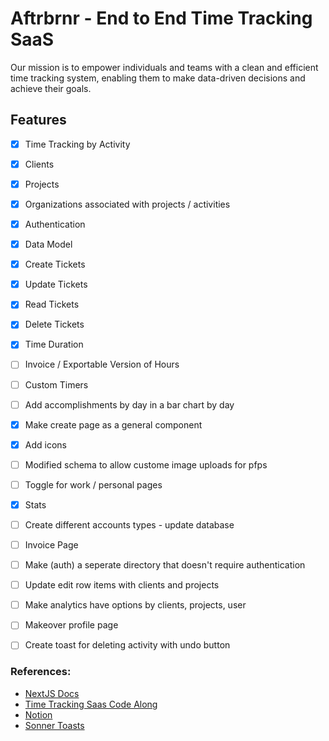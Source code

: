 # Aftrbrnr - End to End Time Tracking SaaS

Our mission is to empower individuals and teams with a clean and efficient time tracking system, enabling them to make data-driven decisions and achieve their goals.

## Features
 - [X] Time Tracking by Activity
 - [X] Clients
 - [X] Projects
 - [X] Organizations associated with projects / activities
 - [X] Authentication
 - [X] Data Model
 - [X] Create Tickets
 - [X] Update Tickets
 - [X] Read Tickets
 - [X] Delete Tickets 
 - [X] Time Duration
 - [ ] Invoice / Exportable Version of Hours
 - [ ] Custom Timers
 - [ ] Add accomplishments by day in a bar chart by day
 - [X] Make create page as a general component
 - [X] Add icons
 - [ ] Modified schema to allow custome image uploads for pfps
 - [ ] Toggle for work / personal pages
 - [X] Stats
 - [ ] Create different accounts types - update database
 - [ ] Invoice Page
 - [ ] Make (auth) a seperate directory that doesn't require authentication
 - [ ] Update edit row items with clients and projects
 - [ ] Make analytics have options by clients, projects, user
 - [ ] Makeover profile page
 - [ ] Create toast for deleting activity with undo button



### References: 
- [NextJS Docs](https://nextjs.org/docs)
- [Time Tracking Saas Code Along](https://www.youtube.com/watch?v=2tVIKvg4hkE)
- [Notion](https://www.notion.so/)
- [Sonner Toasts](https://sonner.emilkowal.ski/)
